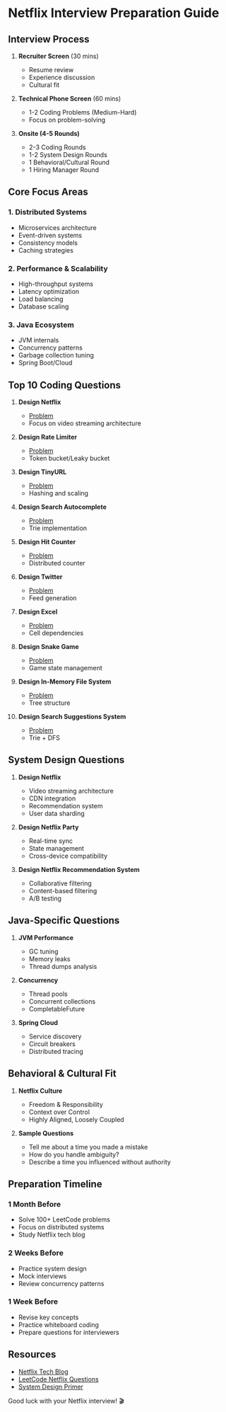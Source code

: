 # Netflix Interview Preparation Guide

## Interview Process
1. **Recruiter Screen** (30 mins)
   - Resume review
   - Experience discussion
   - Cultural fit

2. **Technical Phone Screen** (60 mins)
   - 1-2 Coding Problems (Medium-Hard)
   - Focus on problem-solving

3. **Onsite (4-5 Rounds)**
   - 2-3 Coding Rounds
   - 1-2 System Design Rounds
   - 1 Behavioral/Cultural Round
   - 1 Hiring Manager Round

## Core Focus Areas

### 1. Distributed Systems
- Microservices architecture
- Event-driven systems
- Consistency models
- Caching strategies

### 2. Performance & Scalability
- High-throughput systems
- Latency optimization
- Load balancing
- Database scaling

### 3. Java Ecosystem
- JVM internals
- Concurrency patterns
- Garbage collection tuning
- Spring Boot/Cloud

## Top 10 Coding Questions

1. **Design Netflix**
   - [Problem](https://leetcode.com/discuss/interview-question/object-oriented-design/124739/Design-Netflix)
   - Focus on video streaming architecture

2. **Design Rate Limiter**
   - [Problem](https://leetcode.com/discuss/interview-question/124739/design-rate-limiter)
   - Token bucket/Leaky bucket

3. **Design TinyURL**
   - [Problem](https://leetcode.com/problems/design-tinyurl/)
   - Hashing and scaling

4. **Design Search Autocomplete**
   - [Problem](https://leetcode.com/discuss/interview-question/366628/)
   - Trie implementation

5. **Design Hit Counter**
   - [Problem](https://leetcode.com/problems/design-hit-counter/)
   - Distributed counter

6. **Design Twitter**
   - [Problem](https://leetcode.com/problems/design-twitter/)
   - Feed generation

7. **Design Excel**
   - [Problem](https://leetcode.com/problems/design-excel-sum-formula/)
   - Cell dependencies

8. **Design Snake Game**
   - [Problem](https://leetcode.com/problems/design-snake-game/)
   - Game state management

9. **Design In-Memory File System**
   - [Problem](https://leetcode.com/problems/design-in-memory-file-system/)
   - Tree structure

10. **Design Search Suggestions System**
    - [Problem](https://leetcode.com/problems/search-suggestions-system/)
    - Trie + DFS

## System Design Questions

1. **Design Netflix**
   - Video streaming architecture
   - CDN integration
   - Recommendation system
   - User data sharding

2. **Design Netflix Party**
   - Real-time sync
   - State management
   - Cross-device compatibility

3. **Design Netflix Recommendation System**
   - Collaborative filtering
   - Content-based filtering
   - A/B testing

## Java-Specific Questions

1. **JVM Performance**
   - GC tuning
   - Memory leaks
   - Thread dumps analysis

2. **Concurrency**
   - Thread pools
   - Concurrent collections
   - CompletableFuture

3. **Spring Cloud**
   - Service discovery
   - Circuit breakers
   - Distributed tracing

## Behavioral & Cultural Fit

1. **Netflix Culture**
   - Freedom & Responsibility
   - Context over Control
   - Highly Aligned, Loosely Coupled

2. **Sample Questions**
   - Tell me about a time you made a mistake
   - How do you handle ambiguity?
   - Describe a time you influenced without authority

## Preparation Timeline

### 1 Month Before
- Solve 100+ LeetCode problems
- Focus on distributed systems
- Study Netflix tech blog

### 2 Weeks Before
- Practice system design
- Mock interviews
- Review concurrency patterns

### 1 Week Before
- Revise key concepts
- Practice whiteboard coding
- Prepare questions for interviewers

## Resources
- [Netflix Tech Blog](https://netflixtechblog.com/)
- [LeetCode Netflix Questions](https://leetcode.com/company/netflix/)
- [System Design Primer](https://github.com/donnemartin/system-design-primer)

Good luck with your Netflix interview! 🎬
